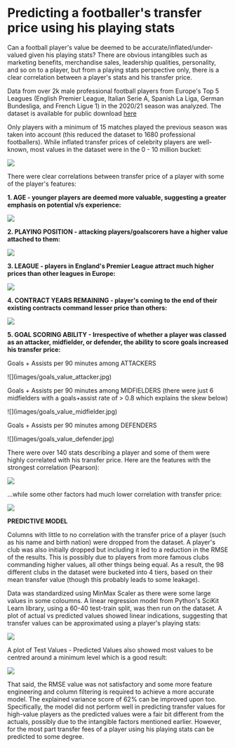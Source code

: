 # Predicting a footballer's transfer price using his playing stats
Can a football player's value be deemed to be accurate/inflated/under-valued given his playing stats? There are obvious intangibles such as marketing benefits, merchandise sales, leadership qualities, personality, and so on to a player, but from a playing stats perspective only, there is a clear correlation between a player's stats and his transfer price.

<p>Data from over 2k male professional football players from Europe's Top 5 Leagues (English Premier League, Italian Serie A, Spanish La Liga, German Bundesliga, and French Ligue 1) in the 2020/21 season was analyzed. The dataset is available for public download <a href="https://www.kaggle.com/sanjitva/predicting-soccer-player-transfer-values">here</a> </p>

<p>Only players with a minimum of 15 matches played the previous season was taken into account (this reduced the dataset to 1680 professional footballers). While inflated transfer prices of celebrity players are well-known, most values in the dataset were in the 0 - 10 million bucket: </p>

![](images/value_distribution.jpg)

<p>There were clear correlations between transfer price of a player with some of the player's features: </p>

<p><b>1. AGE - younger players are deemed more valuable, suggesting a greater emphasis on potential v/s experience:</b></p>

![](images/age_value.jpg)

<p><b>2. PLAYING POSITION - attacking players/goalscorers have a higher value attached to them:</b></p>

![](images/position_value.jpg)

<p><b>3. LEAGUE - players in England's Premier League attract much higher prices than other leagues in Europe:</b></p>

![](images/league_value.jpg)

<p><b>4. CONTRACT YEARS REMAINING - player's coming to the end of their existing contracts command lesser price than others: </b></p>

![](images/contractyears_value.jpg)

<p><b>5. GOAL SCORING ABILITY -  Irrespective of whether a player was classed as an attacker, midfielder, or defender, the ability to score goals increased his transfer price:</b></p>

<p>Goals + Assists per 90 minutes among ATTACKERS</p>
![](images/goals_value_attacker.jpg)

<p>Goals + Assists per 90 minutes among MIDFIELDERS (there were just 6 midfielders with a goals+assist rate of > 0.8 which explains the skew below)</p>
![](images/goals_value_midfielder.jpg)

<p>Goals + Assists per 90 minutes among DEFENDERS</p>
![](images/goals_value_defender.jpg)

<p>There were over 140 stats describing a player and some of them were highly correlated with his transfer price. Here are the features with the strongest correlation (Pearson):</p>

![](images/strong_correlation.jpg)

<p>...while some other factors had much lower correlation with transfer price:</p>

![](images/no_correlation.jpg)

<p><b>PREDICTIVE MODEL</b></p>

<p>Columns with little to no correlation with the transfer price of a player (such as his name and birth nation) were dropped from the dataset. A player's club was also initially dropped but including it led to a reduction in the RMSE of the results. This is possibly due to players from more famous clubs commanding higher values, all other things being equal. As a result, the 98 different clubs in the dataset were bucketed into 4 tiers, based on their mean transfer value (though this probably leads to some leakage). </p>

<p>Data was standardized using MinMax Scaler as there were some large values in some coloumns. A linear regression model from Python's SciKit Learn library, using a 60-40 test-train split, was then run on the dataset. A plot of actual vs predicted values showed linear indications, suggesting that transfer values can be approximated using a player's playing stats:</p>

![](images/accuracy_graph.jpg)

<p>A plot of Test Values - Predicted Values also showed most values to be centred around a minimum level which is a good result:</p>

![](images/accuracy_plot.jpg)

<p>That said, the RMSE value was not satisfactory and some more feature engineering and column filtering is required to achieve a more accurate model. The explained variance score of 62% can be improved upon too. Specifically, the model did not perform well in predicting transfer values for high-value players as the predicted values were a fair bit different from the actuals, possibly due to the intangible factors mentioned earlier. However, for the most part transfer fees of a player using his playing stats can be predicted to some degree.</p>





